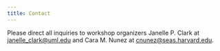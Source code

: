 ```yaml
---
title: Contact
---
```


Please direct all inquiries to workshop organizers Janelle P. Clark at [janelle_clark@uml.edu](mailto:janelle_clark@uml.edu) and Cara M. Nunez at [cnunez@seas.harvard.edu](mailto:cnunez@seas.harvard.edu).
